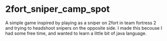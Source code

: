 # 2fort_sniper_camp_spot
A simple game inspired by playing as a sniper on 2fort in team fortress 2 and trying to headshoot snipers on the opposite side. I made this becouse I had some free time, and wanted to learn a little bit of java language.
